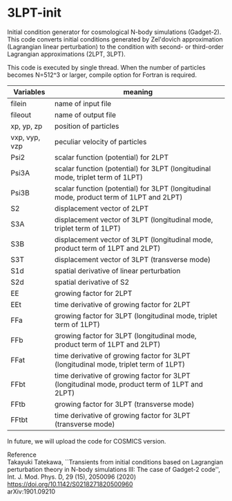 # 3LPT-init

Initial condition generator for cosmological N-body simulations (Gadget-2).
This code converts initial conditions generated by Zel'dovich approximation (Lagrangian linear perturbation) to
the condition with second- or third-order Lagrangian approximations (2LPT, 3LPT).

This code is executed by single thread. When the number of particles becomes N=512^3 or larger, compile option for Fortran is required.

| Variables | meaning |
|---|---|
| filein | name of input file |
| fileout | name of output file |
|xp, yp, zp | position of particles |
|vxp, vyp, vzp |peculiar velocity of particles |
|Psi2       | scalar function (potential) for 2LPT |
|Psi3A      | scalar function (potential) for 3LPT (longitudinal mode, triplet term of 1LPT) |
|Psi3B      | scalar function (potential) for 3LPT (longitudinal mode, product term of 1LPT and 2LPT) |
|S2         | displacement vector of 2LPT |
|S3A        | displacement vector of 3LPT (longitudinal mode, triplet term of 1LPT) |
|S3B        | displacement vector of 3LPT (longitudinal mode, product term of 1LPT and 2LPT) |
|S3T        | displacement vector of 3LPT (transverse mode) |
|S1d        | spatial derivative of linear perturbation |
|S2d        | spatial derivative of S2 |
|EE         | growing factor for 2LPT |
|EEt        | time derivative of growing factor for 2LPT |
|FFa        | growing factor for 3LPT (longitudinal mode, triplet term of 1LPT) |
|FFb        | growing factor for 3LPT (longitudinal mode, product term of 1LPT and 2LPT) |
|FFat       | time derivative of growing factor for 3LPT (longitudinal mode, triplet term of 1LPT) |
|FFbt       | time derivative of growing factor for 3LPT (longitudinal mode, product term of 1LPT and 2LPT) |
|FFtb       | growing factor for 3LPT (transverse mode) |
|FFtbt      | time derivative of growing factor for 3LPT (transverse mode) |


In future, we will upload the code for COSMICS version.
  
Reference  
Takayuki Tatekawa, ``Transients from initial conditions based on Lagrangian perturbation theory in N-body simulations III: The case of Gadget-2 code'', 
 Int. J. Mod. Phys. D, 29 (15), 2050096 (2020)
https://doi.org/10.1142/S0218271820500960  
arXiv:1901.09210 
